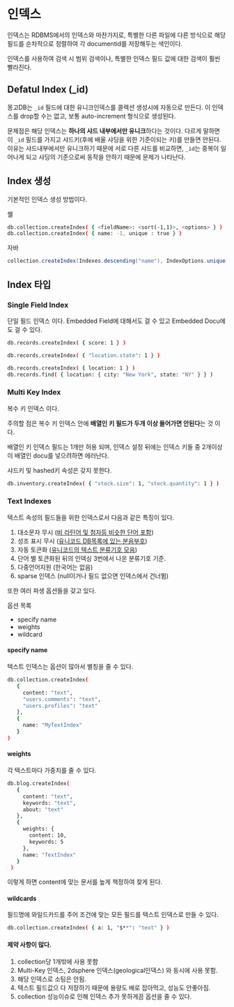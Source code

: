 # 인덱스

인덱스는 RDBMS에서의 인덱스와 마찬가지로, 특별한 다른 파일에 다른 방식으로 해당 필드를 순차적으로 정렬하여 각 documentid를 저장해두는 색인이다.

인덱스를 사용하여 검색 시 범위 검색이나, 특별한 인덱스 필드 값에 대한 검색이 훨씬 빨라진다.

## Defatul Index (_id)

몽고DB는 `_id` 필드에 대한 유니크인덱스를 콜렉션 생성시에 자동으로 만든다. 이 인덱스를 drop할 수는 없고, 보통 auto-increment 형식으로 생성된다.

문제점은 해당 인덱스는 **하나의 샤드 내부에서만 유니크**하다는 것이다. 다르게 말하면 이 `_id` 필드를 가지고 샤드키(후에 배울 샤딩을 위한 기준이되는 키)를 만들면 안된다. 이유는 샤드내부에서만 유니크하기 때문에 서로 다른 샤드를 비교하면, `_id`는 중복이 일어나게 되고 샤딩의 기준으로써 동작을 안하기 때문에 문제가 나타난다.

## Index 생성

기본적인 인덱스 생성 방법이다.

쉘
```sh
db.collection.createIndex( { <fieldName>: <sort(-1,1)>, <options> } )
db.collection.createIndex( { name: -1, unique : true } )
```

자바
```java
collection.createIndex(Indexes.descending("name"), IndexOptions.unique(true));
```

## Index 타입

### Single Field Index

단일 필드 인덱스 이다. Embedded Field에 대해서도 걸 수 있고 Embedded Docu에도 걸 수 있다.

``` sh
db.records.createIndex( { score: 1 } )
```

``` sh
db.records.createIndex( { "location.state": 1 } )
```

``` sh
db.records.createIndex( { location: 1 } )
db.records.find( { location: { city: "New York", state: "NY" } } )
```

### Multi Key Index

복수 키 인덱스 이다. 

주의할 점은 복수 키 인덱스 안에 **배열인 키 필드가 두개 이상 들어가면 안된다**는 것 이다.

배열인 키 인덱스 필드는 1개만 허용 되며, 인덱스 설정 뒤에는 인덱스 키들 중 2개이상이 배열인 docu를 넣으려하면 에러난다.

샤드키 및 hashed키 속성은 갖지 못한다.

``` sh
db.inventory.createIndex( { "stock.size": 1, "stock.quantity": 1 } )
```

### Text Indexes

텍스트 속성의 필드들을 위한 인덱스로서 다음과 같은 특징이 있다.

1. 대소문자 무시 ([비 라틴어 및 첨자등 비슷한 단어 포함](http://www.unicode.org/Public/8.0.0/ucd/CaseFolding.txt))
2. 성조 표시 무시 ([유니코드 DB목록에 있는 분음부호](http://www.unicode.org/Public/8.0.0/ucd/PropList.txt))
3. 자동 토큰화 ([유니코드의 텍스트 분류기호 모음](http://www.unicode.org/Public/8.0.0/ucd/PropList.txt))
4. 단어 별 토큰화된 뒤의 인덱싱 3번에서 나온 분류기호 기준.
5. 다중언어지원 (한국어는 없음)
6. sparse 인덱스 (null이거나 필드 없으면 인덱스에서 건너뜀)


또한 여러 파생 옵션들을 갖고 있다.

옵션 목록

- specify name
- weights
- wildcard

#### specify name

텍스트 인덱스는 옵션이 많아서 별칭을 줄 수 있다.

``` sh
db.collection.createIndex(
   {
     content: "text",
     "users.comments": "text",
     "users.profiles": "text"
   },
   {
     name: "MyTextIndex"
   }
)
```

#### weights

각 텍스트마다 가중치를 줄 수 있다.

``` sh
db.blog.createIndex(
   {
     content: "text",
     keywords: "text",
     about: "text"
   },
   {
     weights: {
       content: 10,
       keywords: 5
     },
     name: "TextIndex"
   }
 )
```

이렇게 하면 content에 맞는 문서를 높게 책정하여 찾게 된다.

#### wildcards

필드명에 와일드카드를 주어 조건에 맞는 모든 필드를 텍스트 인덱스로 만들 수 있다.

``` sh
db.collection.createIndex( { a: 1, "$**": "text" } )
```

#### 제약 사항이 많다.

1. collection당 1개밖에 사용 못함
2. Multi-Key 인덱스, 2dsphere 인덱스(geological인덱스) 와 동시에 사용 못함.
3. 해당 인덱스로 소팅은 안됨.
4. 텍스트 필드값으 다 저장하기 때문에 용량도 배로 잡아먹고, 성능도 안좋아짐.
5. collection 성능이슈로 인해 인덱스 추가 못하게끔 옵션을 줄 수 있다.
